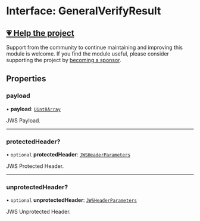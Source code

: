 # Interface: GeneralVerifyResult

## [💗 Help the project](https://github.com/sponsors/panva)

Support from the community to continue maintaining and improving this module is welcome. If you find the module useful, please consider supporting the project by [becoming a sponsor](https://github.com/sponsors/panva).

## Properties

### payload

• **payload**: [`Uint8Array`](https://developer.mozilla.org/docs/Web/JavaScript/Reference/Global_Objects/Uint8Array)

JWS Payload.

***

### protectedHeader?

• `optional` **protectedHeader**: [`JWSHeaderParameters`](JWSHeaderParameters.md)

JWS Protected Header.

***

### unprotectedHeader?

• `optional` **unprotectedHeader**: [`JWSHeaderParameters`](JWSHeaderParameters.md)

JWS Unprotected Header.
